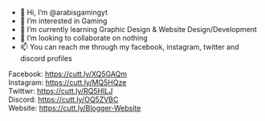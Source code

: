 - 👋 Hi, I’m @arabisgamingyt
- 👀 I’m interested in Gaming
- 🌱 I’m currently learning Graphic Design & Website Design/Development
- 💞️ I’m looking to collaborate on nothing
- 📫 You can reach me through my facebook, instagram, twitter and discord profiles

Facebook: https://cutt.ly/XQ5GAQm<br>
Instagram: https://cutt.ly/MQ5HQze<br>
Twittwr: https://cutt.ly/RQ5HILJ<br>
Discord: https://cutt.ly/OQ5ZVBC<br>
Website: https://cutt.ly/Blogger-Website

<!---
arabisgamingyt/arabisgamingyt is a ✨ special ✨ repository because its `README.md` (this file) appears on your GitHub profile.
You can click the Preview link to take a look at your changes.
--->
